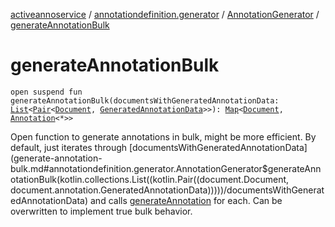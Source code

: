 [activeannoservice](../../index.md) / [annotationdefinition.generator](../index.md) / [AnnotationGenerator](index.md) / [generateAnnotationBulk](./generate-annotation-bulk.md)

# generateAnnotationBulk

`open suspend fun generateAnnotationBulk(documentsWithGeneratedAnnotationData: `[`List`](https://kotlinlang.org/api/latest/jvm/stdlib/kotlin.collections/-list/index.html)`<`[`Pair`](https://kotlinlang.org/api/latest/jvm/stdlib/kotlin/-pair/index.html)`<`[`Document`](../../document/-document/index.md)`, `[`GeneratedAnnotationData`](../../document.annotation/-generated-annotation-data/index.md)`>>): `[`Map`](https://kotlinlang.org/api/latest/jvm/stdlib/kotlin.collections/-map/index.html)`<`[`Document`](../../document/-document/index.md)`, `[`Annotation`](../../document.annotation/-annotation.md)`<*>>`

Open function to generate annotations in bulk, might be more efficient. By default, just iterates through
[documentsWithGeneratedAnnotationData](generate-annotation-bulk.md#annotationdefinition.generator.AnnotationGenerator$generateAnnotationBulk(kotlin.collections.List((kotlin.Pair((document.Document, document.annotation.GeneratedAnnotationData)))))/documentsWithGeneratedAnnotationData) and calls [generateAnnotation](generate-annotation.md) for each. Can be overwritten to implement true bulk behavior.

